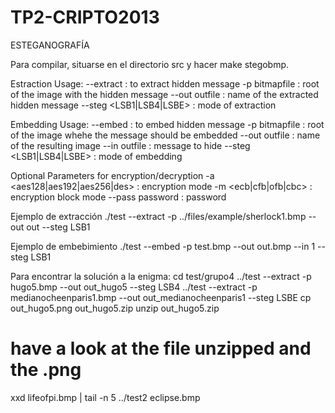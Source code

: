 TP2-CRIPTO2013
==============

ESTEGANOGRAFÍA

Para compilar, situarse en el directorio src y hacer make stegobmp.

Estraction Usage:
--extract                : to extract hidden message
-p bitmapfile            : root of the image with the hidden message
--out outfile            : name of the extracted hidden message
--steg  <LSB1|LSB4|LSBE>  : mode of extraction

Embedding Usage:
--embed                  : to embed hidden message
-p bitmapfile            : root of the image whehe the message should be embedded
--out outfile            : name of the resulting image
--in outfile             : message to hide
--steg  <LSB1|LSB4|LSBE>  : mode of embedding

Optional Parameters for encryption/decryption
-a <aes128|aes192|aes256|des> : encryption mode
-m <ecb|cfb|ofb|cbc>          : encryption block mode
--pass password               : password
   
Ejemplo de extracción
./test --extract -p ../files/example/sherlock1.bmp --out out --steg LSB1


Ejemplo de embebimiento
./test --embed -p test.bmp --out out.bmp --in 1 --steg LSB1


Para encontrar la solución a la enigma:
cd test/grupo4
../test --extract -p hugo5.bmp --out out_hugo5 --steg LSB4
../test --extract -p medianocheenparis1.bmp --out out_medianocheenparis1 --steg LSBE
cp out_hugo5.png out_hugo5.zip
unzip out_hugo5.zip
# have a look at the file unzipped and the .png
xxd lifeofpi.bmp | tail -n 5
../test2 eclipse.bmp

